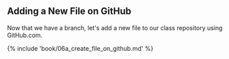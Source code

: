 ## Adding a New File on GitHub

Now that we have a branch, let's add a new file to our class repository using GitHub.com.

{% include 'book/06a_create_file_on_github.md' %}
